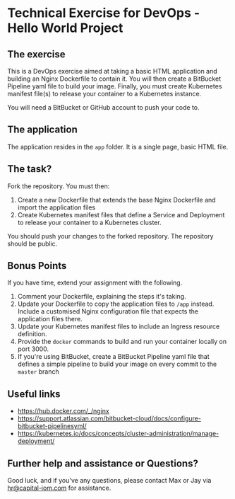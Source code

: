# Technical Exercise for DevOps - Hello World Project

## The exercise

This is a DevOps exercise aimed at taking a basic HTML application and building an Nginx Dockerfile to contain it. 
You will then create a BitBucket Pipeline yaml file to build your image. 
Finally, you must create Kubernetes manifest file(s) to release your container to a Kubernetes instance.

You will need a BitBucket or GitHub account to push your code to.

## The application

The application resides in the `app` folder. It is a single page, basic HTML file.

## The task?

Fork the repository. You must then:

1. Create a new Dockerfile that extends the base Nginx Dockerfile and import the application files
2. Create Kubernetes manifest files that define a Service and Deployment to release your container to a Kubernetes cluster.

You should push your changes to the forked repository. The repository should be public.

## Bonus Points

If you have time, extend your assignment with the following.

1. Comment your Dockerfile, explaining the steps it's taking. 
2. Update your Dockerfile to copy the application files to `/app` instead. Include a customised Nginx configuration file that expects the application files there.  
3. Update your Kubernetes manifest files to include an Ingress resource definition.
4. Provide the `docker` commands to build and run your container locally on port 3000.
5. If you're using BitBucket, create a BitBucket Pipeline yaml file that defines a simple pipeline to build your image on every commit to the `master` branch

## Useful links

- https://hub.docker.com/_/nginx
- https://support.atlassian.com/bitbucket-cloud/docs/configure-bitbucket-pipelinesyml/
- https://kubernetes.io/docs/concepts/cluster-administration/manage-deployment/

## Further help and assistance or Questions?

Good luck, and if you've any questions, please contact Max or Jay via hr@capital-iom.com for assistance.
